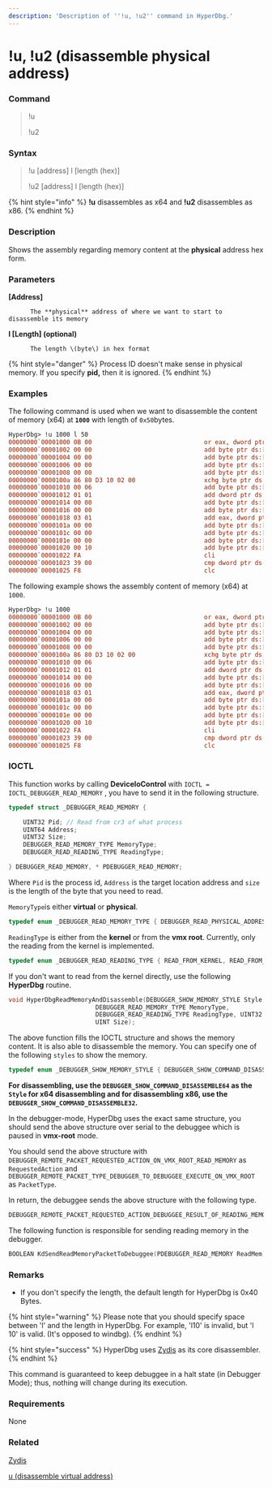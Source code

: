 ```yaml
---
description: 'Description of ''!u, !u2'' command in HyperDbg.'
---
```


# !u, !u2 \(disassemble physical address\)

### Command

> !u 
>
> !u2

### Syntax

> !u \[address\] l \[length \(hex\)\]
>
> !u2 \[address\] l \[length \(hex\)\]

{% hint style="info" %}
**!u** disassembles as x64 and **!u2** disassembles as x86.
{% endhint %}

### Description

Shows the assembly regarding memory content at the **physical** address hex form.

### Parameters

**\[Address\]**

          The **physical** address of where we want to start to disassemble its memory

**l \[Length\] \(optional\)**

          The length \(byte\) in hex format

{% hint style="danger" %}
Process ID doesn't make sense in physical memory. If you specify **pid,** then it is ignored.
{% endhint %}

### Examples

The following command is used when we want to disassemble the content of memory \(x64\) at **`1000`** with length of `0x50`bytes.

```diff
HyperDbg> !u 1000 l 50
00000000`00001000 0B 00                               or eax, dword ptr ds:[rax]
00000000`00001002 00 00                               add byte ptr ds:[rax], al
00000000`00001004 00 00                               add byte ptr ds:[rax], al
00000000`00001006 00 00                               add byte ptr ds:[rax], al
00000000`00001008 00 00                               add byte ptr ds:[rax], al
00000000`0000100a 86 80 D3 10 02 00                   xchg byte ptr ds:[rax+0x210D3], al
00000000`00001010 00 06                               add byte ptr ds:[rsi], al
00000000`00001012 01 01                               add dword ptr ds:[rcx], eax
00000000`00001014 00 00                               add byte ptr ds:[rax], al
00000000`00001016 00 00                               add byte ptr ds:[rax], al
00000000`00001018 03 01                               add eax, dword ptr ds:[rcx]
00000000`0000101a 00 00                               add byte ptr ds:[rax], al
00000000`0000101c 00 00                               add byte ptr ds:[rax], al
00000000`0000101e 00 00                               add byte ptr ds:[rax], al
00000000`00001020 00 10                               add byte ptr ds:[rax], dl
00000000`00001022 FA                                  cli
00000000`00001023 39 00                               cmp dword ptr ds:[rax], eax
00000000`00001025 F8                                  clc
```

The following example shows the assembly content of memory \(x64\) at `1000`.

```diff
HyperDbg> !u 1000
00000000`00001000 0B 00                               or eax, dword ptr ds:[rax]
00000000`00001002 00 00                               add byte ptr ds:[rax], al
00000000`00001004 00 00                               add byte ptr ds:[rax], al
00000000`00001006 00 00                               add byte ptr ds:[rax], al
00000000`00001008 00 00                               add byte ptr ds:[rax], al
00000000`0000100a 86 80 D3 10 02 00                   xchg byte ptr ds:[rax+0x210D3], al
00000000`00001010 00 06                               add byte ptr ds:[rsi], al
00000000`00001012 01 01                               add dword ptr ds:[rcx], eax
00000000`00001014 00 00                               add byte ptr ds:[rax], al
00000000`00001016 00 00                               add byte ptr ds:[rax], al
00000000`00001018 03 01                               add eax, dword ptr ds:[rcx]
00000000`0000101a 00 00                               add byte ptr ds:[rax], al
00000000`0000101c 00 00                               add byte ptr ds:[rax], al
00000000`0000101e 00 00                               add byte ptr ds:[rax], al
00000000`00001020 00 10                               add byte ptr ds:[rax], dl
00000000`00001022 FA                                  cli
00000000`00001023 39 00                               cmp dword ptr ds:[rax], eax
00000000`00001025 F8                                  clc
```

### IOCTL

This function works by calling **DeviceIoControl** with `IOCTL = IOCTL_DEBUGGER_READ_MEMORY` , you have to send it in the following structure.

```c
typedef struct _DEBUGGER_READ_MEMORY {

    UINT32 Pid; // Read from cr3 of what process
    UINT64 Address;
    UINT32 Size;
    DEBUGGER_READ_MEMORY_TYPE MemoryType;
    DEBUGGER_READ_READING_TYPE ReadingType;

} DEBUGGER_READ_MEMORY, * PDEBUGGER_READ_MEMORY;
```

Where `Pid` is the process id, `Address` is the target location address and `size` is the length of the byte that you need to read. 

`MemoryType`is either **virtual** or **physical**.

```c
typedef enum _DEBUGGER_READ_MEMORY_TYPE { DEBUGGER_READ_PHYSICAL_ADDRESS, DEBUGGER_READ_VIRTUAL_ADDRESS } DEBUGGER_READ_MEMORY_TYPE;
```

`ReadingType` is either from the **kernel** or from the **vmx root**. Currently, only the reading from the kernel is implemented.

```c
typedef enum _DEBUGGER_READ_READING_TYPE { READ_FROM_KERNEL, READ_FROM_VMX_ROOT } DEBUGGER_READ_READING_TYPE;
```

If you don't want to read from the kernel directly, use the following **HyperDbg** routine.

```c
void HyperDbgReadMemoryAndDisassemble(DEBUGGER_SHOW_MEMORY_STYLE Style, UINT64 Address,
                        DEBUGGER_READ_MEMORY_TYPE MemoryType,
                        DEBUGGER_READ_READING_TYPE ReadingType, UINT32 Pid,
                        UINT Size);
```

The above function fills the IOCTL structure and shows the memory content. It is also able to disassemble the memory. You can specify one of the following `styles` to show the memory.

```c
typedef enum _DEBUGGER_SHOW_MEMORY_STYLE { DEBUGGER_SHOW_COMMAND_DISASSEMBLE64, DEBUGGER_SHOW_COMMAND_DISASSEMBLE32, DEBUGGER_SHOW_COMMAND_DB, DEBUGGER_SHOW_COMMAND_DC, DEBUGGER_SHOW_COMMAND_DQ, DEBUGGER_SHOW_COMMAND_DD } DEBUGGER_SHOW_MEMORY_STYLE;
```

**For disassembling, use the `DEBUGGER_SHOW_COMMAND_DISASSEMBLE64` as the `Style` for x64 disassembling and for disassembling x86, use the `DEBUGGER_SHOW_COMMAND_DISASSEMBLE32`.**

In the debugger-mode, HyperDbg uses the exact same structure, you should send the above structure over serial to the debuggee which is paused in **vmx-root** mode.  

You should send the above structure with `DEBUGGER_REMOTE_PACKET_REQUESTED_ACTION_ON_VMX_ROOT_READ_MEMORY` as `RequestedAction` and `DEBUGGER_REMOTE_PACKET_TYPE_DEBUGGER_TO_DEBUGGEE_EXECUTE_ON_VMX_ROOT` as `PacketType`.

In return, the debuggee sends the above structure with the following type.

```c
DEBUGGER_REMOTE_PACKET_REQUESTED_ACTION_DEBUGGEE_RESULT_OF_READING_MEMORY
```

The following function is responsible for sending reading memory in the debugger.

```c
BOOLEAN KdSendReadMemoryPacketToDebuggee(PDEBUGGER_READ_MEMORY ReadMem);
```

### **Remarks**

* If you don't specify the length, the default length for HyperDbg is 0x40 Bytes.

{% hint style="warning" %}
Please note that you should specify space between 'l' and the length in HyperDbg. For example, 'l10' is invalid, but 'l 10' is valid. \(It's opposed to windbg\).
{% endhint %}

{% hint style="success" %}
HyperDbg uses [Zydis](https://zydis.re/) as its core disassembler.
{% endhint %}

This command is guaranteed to keep debuggee in a halt state \(in Debugger Mode\); thus, nothing will change during its execution.

### Requirements

None

### Related

[Zydis](https://zydis.re/)

[u \(disassemble virtual address\)](https://docs.hyperdbg.com/commands/debugging-commands/u)

